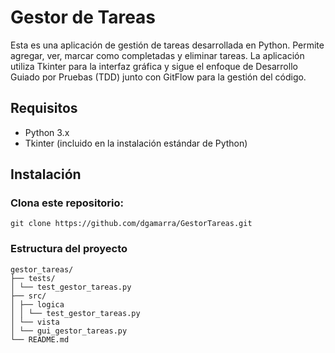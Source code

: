 # Gestor de Tareas
Esta es una aplicación de gestión de tareas desarrollada en Python. Permite agregar, ver, 
marcar como completadas y eliminar tareas. La aplicación utiliza Tkinter para la interfaz 
gráfica y sigue el enfoque de Desarrollo Guiado por Pruebas (TDD) junto con GitFlow para la 
gestión del código.
## Requisitos
- Python 3.x
- Tkinter (incluido en la instalación estándar de Python)
## Instalación
### Clona este repositorio:
```
git clone https://github.com/dgamarra/GestorTareas.git
```
### Estructura del proyecto
```
gestor_tareas/
├── tests/
│ └── test_gestor_tareas.py
├── src/
│ ├── logica
│ │ └── test_gestor_tareas.py
│ └── vista
│ └── gui_gestor_tareas.py
└── README.md
